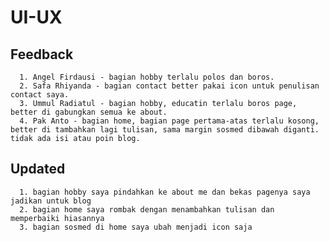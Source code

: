 # UI-UX

   ## Feedback
      1. Angel Firdausi - bagian hobby terlalu polos dan boros.
      2. Safa Rhiyanda - bagian contact better pakai icon untuk penulisan contact saya.
      3. Ummul Radiatul - bagian hobby, educatin terlalu boros page, better di gabungkan semua ke about.
      4. Pak Anto - bagian home, bagian page pertama-atas terlalu kosong, better di tambahkan lagi tulisan, sama margin sosmed dibawah diganti. tidak ada isi atau poin blog.

   ## Updated
      1. bagian hobby saya pindahkan ke about me dan bekas pagenya saya jadikan untuk blog
      2. bagian home saya rombak dengan menambahkan tulisan dan memperbaiki hiasannya
      3. bagian sosmed di home saya ubah menjadi icon saja
